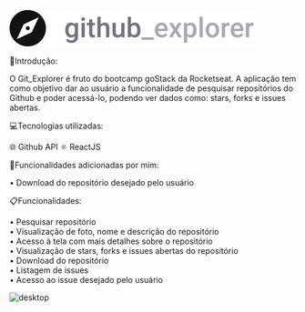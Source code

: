 ![logo](https://github.com/Levils114/Git_Explore/blob/master/src/assets/logo.svg)

🔎Introdução: 
  
  O Git_Explorer é fruto do bootcamp goStack da Rocketseat. A aplicação tem como objetivo dar ao usuário a funcionalidade de         pesquisar repositórios do Github e poder acessá-lo, podendo ver dados como: stars, forks e issues abertas.
  
💻Tecnologias utilizadas:  
  
  🌐 Github API
  ⚛️ ReactJS 
  
💭Funcionalidades adicionadas por mim:  
  
  • Download do repositório desejado pelo usuário
  
📋Funcionalidades:  

  • Pesquisar repositório  
  • Visualização de foto, nome e descrição do repositório  
  • Acesso à tela com mais detalhes sobre o repositório    
  • Visualização de stars, forks e issues abertas do repositório  
  • Download do repositório  
  • Listagem de issues  
  • Acesso ao issue desejado pelo usuário  
  
![desktop](https://github.com/Levils114/Git_Explorer/blob/master/src/assets/readme.png)  


